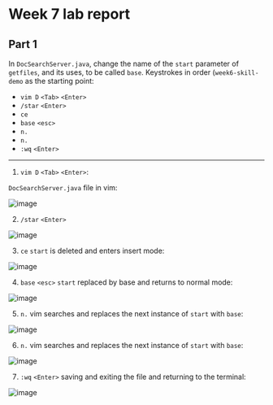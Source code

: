 # Week 7 lab report
## Part 1
In `DocSearchServer.java`, change the name of the `start` parameter of `getfiles`, and its uses, to be called `base`.
Keystrokes in order (`week6-skill-demo` as the starting point:
* `vim D` `<Tab>` `<Enter>`
*  `/star` `<Enter>`
*  `ce`
*  `base` `<esc>`
*  `n.`
*  `n.`
*  `:wq` `<Enter>`
---
1. `vim D` `<Tab>` `<Enter>`:

`DocSearchServer.java` file in vim:

![image](https://user-images.githubusercontent.com/114322700/201546116-50e7c855-0733-49ee-94d4-f7384b529f47.png)

2. `/star` `<Enter>`

![image](https://user-images.githubusercontent.com/114322700/201546132-f5eba172-eb31-4662-8767-17d6ef5d2dc7.png)

3. `ce`
`start` is deleted and enters insert mode:

![image](https://user-images.githubusercontent.com/114322700/201546146-3101e748-3a58-4c48-a230-ce0c6befdf91.png)

4. `base` `<esc>`
`start` replaced by base and returns to normal mode:

![image](https://user-images.githubusercontent.com/114322700/201546163-441750ca-7eb3-4d2c-a9fb-b0371c0bdbb0.png)

5. `n.`
vim searches and replaces the next instance of `start` with `base`:

![image](https://user-images.githubusercontent.com/114322700/201546176-4c55fa5c-9fbd-442d-96d5-4b722ddff360.png)

6. `n.`
vim searches and replaces the next instance of `start` with `base`:

![image](https://user-images.githubusercontent.com/114322700/201546189-1da150aa-0d6c-4dfe-961a-81e484f533a3.png)

7. `:wq` `<Enter>`
saving and exiting the file and returning to the terminal:

![image](https://user-images.githubusercontent.com/114322700/201546199-ca265f95-7c1b-4341-bfc3-5395dd7529c3.png)

